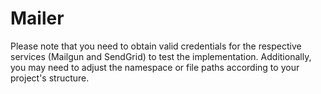 # Mailer
Please note that you need to obtain valid credentials for the respective services (Mailgun and SendGrid) to test the implementation.
Additionally, you may need to adjust the namespace or file paths according to your project's structure.
